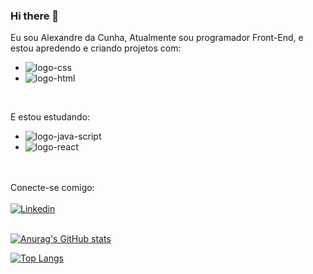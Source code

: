 ### Hi there 👋

Eu sou Alexandre da Cunha, Atualmente sou programador Front-End, e estou apredendo e criando projetos com:
<br>
- <img src="https://img.shields.io/badge/CSS3-1572B6?style=for-the-badge&logo=css3&logoColor=white" alt="logo-css">
- <img src="https://img.shields.io/badge/HTML5-E34F26?style=for-the-badge&logo=html5&logoColor=white" alt="logo-html">
<br>

E estou estudando:
<br>
- <img src="https://img.shields.io/badge/JavaScript-F7DF1E?style=for-the-badge&logo=javascript&logoColor=black" alt="logo-java-script">
- <img src="https://img.shields.io/badge/React-20232A?style=for-the-badge&logo=react&logoColor=61DAFB" alt="logo-react">
<br>
<br>
Conecte-se comigo:
<br>
<br>
<a href="https://www.linkedin.com/in/alexandre-junior-498431242/"><img src="https://img.shields.io/badge/LinkedIn-0077B5?style=for-the-badge&logo=linkedin&logoColor=white" alt="Linkedin" </a>
<br>
<br>  
  
[![Anurag's GitHub stats](https://github-readme-stats.vercel.app/api?username=cunh4bri)](https://github.com/anuraghazra/github-readme-stats) 
  
  
[![Top Langs](https://github-readme-stats.vercel.app/api/top-langs/?username=cunh4bri)](https://github.com/anuraghazra/github-readme-stats)

